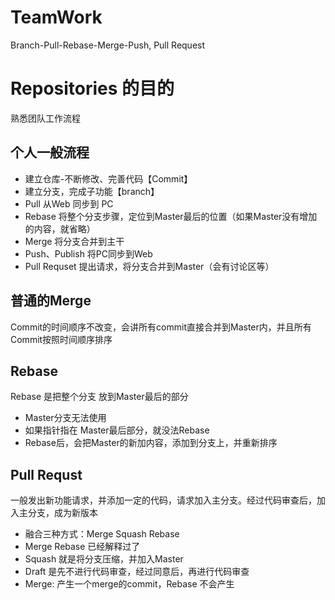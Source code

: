 # TeamWork
 Branch-Pull-Rebase-Merge-Push, Pull Request
# Repositories 的目的
熟悉团队工作流程
## 个人一般流程
- 建立仓库-不断修改、完善代码【Commit】
- 建立分支，完成子功能【branch】
- Pull 从Web 同步到 PC
- Rebase 将整个分支步骤，定位到Master最后的位置（如果Master没有增加的内容，就省略）
- Merge 将分支合并到主干
- Push、Publish 将PC同步到Web
- Pull Requset 提出请求，将分支合并到Master（会有讨论区等）

## 普通的Merge
Commit的时间顺序不改变，会讲所有commit直接合并到Master内，并且所有Commit按照时间顺序排序
## Rebase
Rebase 是把整个分支 放到Master最后的部分
- Master分支无法使用
- 如果指针指在 Master最后部分，就没法Rebase
- Rebase后，会把Master的新加内容，添加到分支上，并重新排序

## Pull Requst
一般发出新功能请求，并添加一定的代码，请求加入主分支。经过代码审查后，加入主分支，成为新版本
- 融合三种方式：Merge Squash Rebase
- Merge Rebase 已经解释过了
- Squash 就是将分支压缩，并加入Master
- Draft 是先不进行代码审查，经过同意后，再进行代码审查
- Merge: 产生一个merge的commit，Rebase 不会产生